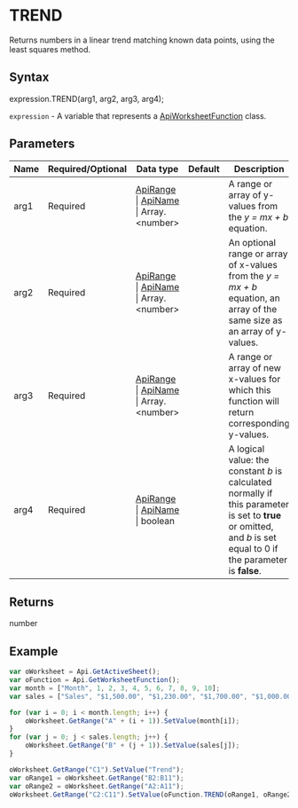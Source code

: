 # TREND

Returns numbers in a linear trend matching known data points, using the least squares method.

## Syntax

expression.TREND(arg1, arg2, arg3, arg4);

`expression` - A variable that represents a [ApiWorksheetFunction](../ApiWorksheetFunction.md) class.

## Parameters

| **Name** | **Required/Optional** | **Data type** | **Default** | **Description** |
| ------------- | ------------- | ------------- | ------------- | ------------- |
| arg1 | Required | [ApiRange](../../ApiRange/ApiRange.md) &#124; [ApiName](../../ApiName/ApiName.md) &#124; Array.&lt;number&gt; |  | A range or array of y-values from the <em>y = mx + b</em> equation. |
| arg2 | Required | [ApiRange](../../ApiRange/ApiRange.md) &#124; [ApiName](../../ApiName/ApiName.md) &#124; Array.&lt;number&gt; |  | An optional range or array of x-values from the <em>y = mx + b</em> equation, an array of the same size as an array of y-values. |
| arg3 | Required | [ApiRange](../../ApiRange/ApiRange.md) &#124; [ApiName](../../ApiName/ApiName.md) &#124; Array.&lt;number&gt; |  | A range or array of new x-values for which this function will return corresponding y-values. |
| arg4 | Required | [ApiRange](../../ApiRange/ApiRange.md) &#124; [ApiName](../../ApiName/ApiName.md) &#124; boolean |  | A logical value: the constant <em>b</em> is calculated normally if this parameter is set to **true** or omitted, and <em>b</em> is set equal to 0 if the parameter is **false**. |

## Returns

number

## Example



```javascript
var oWorksheet = Api.GetActiveSheet();
var oFunction = Api.GetWorksheetFunction();
var month = ["Month", 1, 2, 3, 4, 5, 6, 7, 8, 9, 10];
var sales = ["Sales", "$1,500.00", "$1,230.00", "$1,700.00", "$1,000.00", "$980.00", "$1,470.00", "$1,560.00", "$1,640.00", "$1,420.00", "$1,100.00"];

for (var i = 0; i < month.length; i++) {
    oWorksheet.GetRange("A" + (i + 1)).SetValue(month[i]);
}
for (var j = 0; j < sales.length; j++) {
    oWorksheet.GetRange("B" + (j + 1)).SetValue(sales[j]);
}

oWorksheet.GetRange("C1").SetValue("Trend");
var oRange1 = oWorksheet.GetRange("B2:B11");
var oRange2 = oWorksheet.GetRange("A2:A11");
oWorksheet.GetRange("C2:C11").SetValue(oFunction.TREND(oRange1, oRange2));
```
